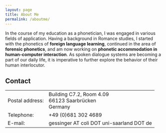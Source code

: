 ```yaml
---
layout: page
title: About Me
permalink: /aboutme/
---
```


<html>
  <body>
  <p class="justify">
In the course of my education as a phonetician, I was engaged in various fields of application. Having a background in Romance studies, I started with the phonetics of <strong>foreign language learning</strong>, continued in the area of <strong>forensic phonetics</strong>, and am now working on <strong>phonetic accommodation in human-computer interaction</strong>. As spoken dialogue systems are becoming a part of our daily life, it is imperative to further explore the behavior of their human interlocutor.
  </p>

<p class="justify>
I am part of the [Phonetics and Phonology](http://www.coli.uni-saarland.de/groups/WB/Phonetics/) research group headed by [Prof. Dr. Bernd Möbius](http://www.coli.uni-saarland.de/~moebius/). Our group belongs to the [Language Science and Technology](https://www.uni-saarland.de/en/department/lst/home.html) department at [Saarland University](https://www.uni-saarland.de/nc/en/home.html), Saarbrücken.
</p>
</body>
</html>
          
![Foto]({{ site.url }}/images/iona.png "iona.png") 
<!--![Foto](https://github.com/ioonaa/ioonaa.github.io/blob/master/images/iona.png "iona.png")-->

## Contact
<table>
  <tbody>
    <tr>
      <td>Postal address:</td>
      <td>Building C7.2, Room 4.09<br>
      	  66123 Saarbrücken<br>
      	  Germany</td>
    </tr>
    <tr>
      <td>Telephone:</td>
      <td>+49 (0)681 302 4689</td>
    </tr>
    <tr>
      <td>E-mail:</td>
      <td>gessinger AT coli DOT uni-saarland DOT de</td>
    </tr>
  </tbody>
</table>
